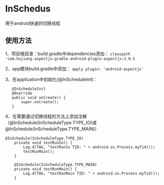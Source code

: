 # InSchedus
用于android快速的切换线程

使用方法
--

 1、项目根目录：build.gradle中dependencies添加：
 ```classpath 'com.hujiang.aspectjx:gradle-android-plugin-aspectjx:2.0.5```
 
 2、app模块build.gradle中添加：
 ```apply plugin: 'android-aspectjx'```

 3、在application中初始化(@InScheduleInit)：
 ```
    @InScheduleInit
    @Override
    public void onCreate() {
        super.onCreate();
    }
 ```
4、在需要通过切换线程的方法上添加注解（@InSchedule(InScheduleType.TYPE_IO)或@InSchedule(InScheduleType.TYPE_MAIN)）
```
@InSchedule(InScheduleType.TYPE_IO)
    private void testRunIo() {
        Log.d(TAG, "testRunIo TID: " + android.os.Process.myTid());
        testRunMain();
    }

    @InSchedule(InScheduleType.TYPE_MAIN)
    private void testRunMain() {
        Log.d(TAG, "testRunMain TID: " + android.os.Process.myTid());
    }
```
